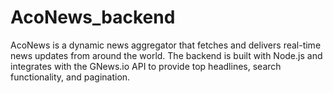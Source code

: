 # AcoNews_backend
AcoNews is a dynamic news aggregator that fetches and delivers real-time news updates from around the world. The backend is built with Node.js and integrates with the GNews.io API to provide top headlines, search functionality, and pagination.
